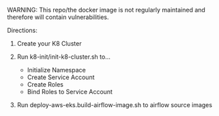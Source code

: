 
WARNING: This repo/the docker image is not regularly maintained and therefore will contain vulnerabilities.

Directions:

1. Create your K8 Cluster
2. Run k8-init/init-k8-cluster.sh to...
    - Initialize Namespace
    - Create Service Account
    - Create Roles
    - Bind Roles to Service Account

3. Run deploy-aws-eks.build-airflow-image.sh to airflow source images